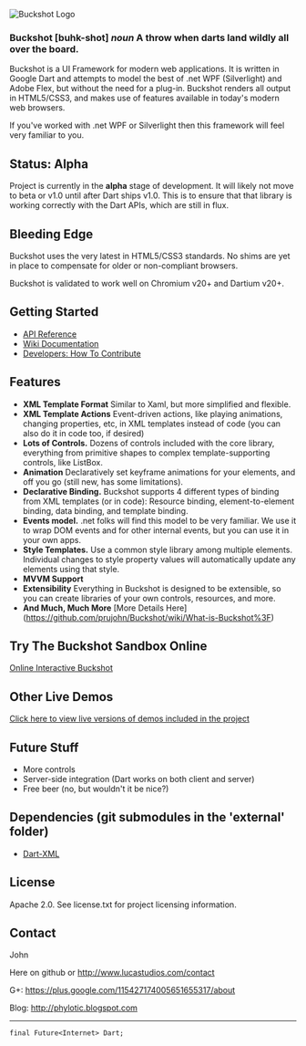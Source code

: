 ![Buckshot Logo](http://www.lucastudios.com/img/lucaui_logo_candidate2.png)

### Buckshot [buhk-shot] *noun* A throw when darts land wildly all over the board. ###

Buckshot is a UI Framework for modern web applications. It is written in Google Dart and attempts to model the best of .net WPF (Silverlight) and Adobe Flex, but without the need for a plug-in. Buckshot renders all output in HTML5/CSS3, and makes use of features available in today's modern web browsers.

If you've worked with .net WPF or Silverlight then this framework will feel very familiar to you.

## Status: Alpha
Project is currently in the **alpha** stage of development.  It will likely not move to beta or v1.0 until after Dart ships v1.0. This is to ensure that that library is working correctly with the Dart APIs, which are still in flux.

## Bleeding Edge
Buckshot uses the very latest in HTML5/CSS3 standards.  No shims are yet in place to compensate for older or non-compliant browsers.

Buckshot is validated to work well on Chromium v20+ and Dartium v20+.

## Getting Started
* [API Reference](http://www.lucastudios.com/trybuckshot/docs/)
* [Wiki Documentation](https://github.com/prujohn/Buckshot/wiki/_pages)
* [Developers: How To Contribute](https://github.com/prujohn/Buckshot/wiki/How-To-Contribute)

## Features
* **XML Template Format** Similar to Xaml, but more simplified and flexible.
* **XML Template Actions** Event-driven actions, like playing animations, changing properties, etc, in XML templates instead of code (you can also do it in code too, if desired)
* **Lots of Controls.** Dozens of controls included with the core library, everything from primitive shapes to complex template-supporting controls, like ListBox.
* **Animation** Declaratively set keyframe animations for your elements, and off you go (still new, has some limitations).
* **Declarative Binding.** Buckshot supports 4 different types of binding from XML templates (or in code):  Resource binding, element-to-element binding, data binding, and template binding.
* **Events model.** .net folks will find this model to be very familiar.  We use it to wrap DOM events and for other internal events, but you can use it in your own apps.
* **Style Templates.**  Use a common style library among multiple elements.  Individual changes to style property values will automatically update any elements using that style.
* **MVVM Support**
* **Extensibility**  Everything in Buckshot is designed to be extensible, so you can create libraries of your own controls, resources, and more.
* **And Much, Much More** [More Details Here] (https://github.com/prujohn/Buckshot/wiki/What-is-Buckshot%3F)

## Try The Buckshot Sandbox Online
[Online Interactive Buckshot](http://www.lucastudios.com/trybuckshot)

## Other Live Demos
[Click here to view live versions of demos included in the project](http://www.lucastudios.com/demos/)

## Future Stuff
* More controls
* Server-side integration (Dart works on both client and server)
* Free beer (no, but wouldn't it be nice?)

## Dependencies (git submodules in the 'external' folder)
* [Dart-XML](https://github.com/prujohn/dart-xml)

## License
Apache 2.0. See license.txt for project licensing information.

## Contact

John

Here on github or http://www.lucastudios.com/contact

G+: https://plus.google.com/115427174005651655317/about

Blog: http://phylotic.blogspot.com

---------------------------------------------
	final Future<Internet> Dart;

